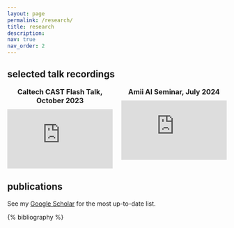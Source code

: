 ```yaml
---
layout: page
permalink: /research/
title: research
description:
nav: true
nav_order: 2
---
```


<!-- _pages/publications.md -->

<!-- Bibsearch Feature -->

<!-- {% include bib_search.liquid %} -->
<div class="talk recordings" id="recordings">
  <h2> selected talk recordings</h2>
  <div style="display: flex; justify-content: space-between; align-items: flex-start; gap: 20px;">
      <!-- Shorter Talk -->
      <div style="text-align: center; width: 49%;">
          <div style="font-weight: bolder; font-size: 16px; margin-bottom: 10px;">Caltech CAST Flash Talk, October 2023</div>
          <iframe width="100%" height="auto"
                  src="https://www.youtube.com/embed/ZWJWmJyKcXA?start=1564"
                  title="2023 CAST Annual Program Review: Theme 2, Part 1 - Learning for Autonomy - 10/30/23"
                  frameborder="0"
                  style="aspect-ratio: 16/9;"
                  allow="accelerometer; clipboard-write; encrypted-media; gyroscope; picture-in-picture; web-share"
                  referrerpolicy="strict-origin-when-cross-origin"
                  allowfullscreen>
          </iframe>
      </div>
      <!-- Longer Talk -->
      <div style="text-align: center; width: 49%;">
          <div style="font-weight: bolder; font-size: 16px; margin-bottom: 10px;">Amii AI Seminar, July 2024</div>
          <iframe width="100%" height="auto"
                  src="https://www.youtube.com/embed/tLgNGrKbpY4"
                  title="AI Seminar 2024: Learning-augmented algorithms for online optimization and beyond, Nico Christianson"
                  frameborder="0"
                  style="aspect-ratio: 16/9;"
                  allow="accelerometer; clipboard-write; encrypted-media; gyroscope; picture-in-picture; web-share"
                  referrerpolicy="strict-origin-when-cross-origin"
                  allowfullscreen>
          </iframe>
      </div>
  </div>
</div>

<div class="publications" id="publications">

<h2>publications</h2>
See my <a href="https://scholar.google.com/citations?user=XS2UFA8AAAAJ">Google Scholar</a> for the most up-to-date list.


{% bibliography %}

</div>
